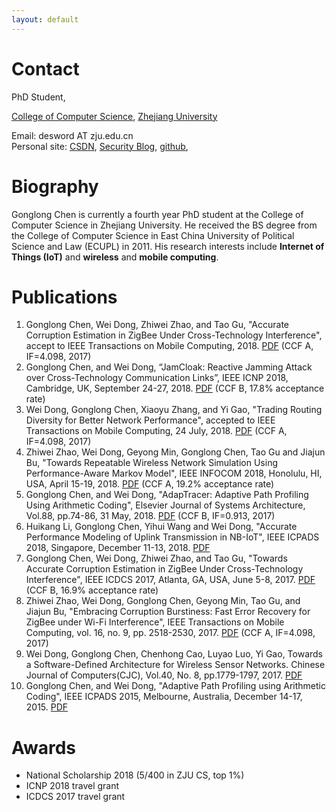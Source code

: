 ```yaml
---
layout: default
---
```


# Contact
       

PhD Student,

[College of Computer Science](http://www.cs.zju.edu.cn/), [Zhejiang University](http://www.zju.edu.cn/)

Email:	desword AT zju.edu.cn  
Personal site:	[CSDN](https://blog.csdn.net/ls1160), [Security Blog](https://www.anquanke.com/member/122056), [github](https://github.com/desword),


# Biography

Gonglong Chen is currently a fourth year PhD student at the College of Computer Science in Zhejiang University. He received the BS degree from the College of Computer Science in East China University of Political Science and Law (ECUPL) in 2011. His research interests include **Internet of Things (IoT)** and **wireless** and **mobile computing**.

# Publications

1.  Gonglong Chen, Wei Dong, Zhiwei Zhao, and Tao Gu, "Accurate Corruption Estimation in ZigBee Under Cross-Technology Interference", accept to IEEE Transactions on Mobile Computing, 2018. [PDF](./#) (CCF A, IF=4.098, 2017)
1.  Gonglong Chen, and Wei Dong, “JamCloak: Reactive Jamming Attack over Cross-Technology Communication Links”, IEEE ICNP 2018, Cambridge, UK, September 24-27, 2018. [PDF](https://desword.github.io/paper/icnp18_jamcloak.pdf) (CCF B, 17.8% acceptance rate)
1.  Wei Dong, Gonglong Chen, Xiaoyu Zhang, and Yi Gao, "Trading Routing Diversity for Better Network Performance", accepted to IEEE Transactions on Mobile Computing, 24 July, 2018. [PDF](./#) (CCF A, IF=4.098, 2017)
1.  Zhiwei Zhao, Wei Dong, Geyong Min, Gonglong Chen, Tao Gu and Jiajun Bu, "Towards Repeatable Wireless Network Simulation Using Performance-Aware Markov Model", IEEE INFOCOM 2018, Honolulu, HI, USA, April 15-19, 2018. [PDF](https://desword.github.io/paper/Infocom18-zhao.pdf) (CCF A, 19.2% acceptance rate)
1.  Gonglong Chen, and Wei Dong, "AdapTracer: Adaptive Path Profiling Using Arithmetic Coding", Elsevier Journal of Systems Architecture, Vol.88, pp.74-86, 31 May, 2018. [PDF](https://desword.github.io/paper/jsa18_adaptracer.pdf) (CCF B, IF=0.913, 2017)
1.  Huikang Li, Gonglong Chen, Yihui Wang and Wei Dong, "Accurate Performance Modeling of Uplink Transmission in NB-IoT", IEEE ICPADS 2018, Singapore, December 11-13, 2018. [PDF](./#)
1.  Gonglong Chen, Wei Dong, Zhiwei Zhao, and Tao Gu, "Towards Accurate Corruption Estimation in ZigBee Under Cross-Technology Interference", IEEE ICDCS 2017, Atlanta, GA, USA, June 5-8, 2017. [PDF](https://desword.github.io/paper/icdcs17_AccuEst.pdf) (CCF B, 16.9% acceptance rate)
1.  Zhiwei Zhao, Wei Dong, Gonglong Chen, Geyong Min, Tao Gu, and Jiajun Bu, "Embracing Corruption Burstiness: Fast Error Recovery for ZigBee under Wi-Fi Interference", IEEE Transactions on Mobile Computing, vol. 16, no. 9, pp. 2518-2530, 2017. [PDF](https://desword.github.io/paper/tmc-2016-embracing.pdf) (CCF A, IF=4.098, 2017)
1.  Wei Dong, Gonglong Chen, Chenhong Cao, Luyao Luo, Yi Gao, Towards a Software-Defined Architecture for Wireless Sensor Networks. Chinese Journal of Computers(CJC), Vol.40, No. 8, pp.1779-1797, 2017. [PDF](https://desword.github.io/paper/dw-20178782323.pdf)
1.  Gonglong Chen, and Wei Dong, "Adaptive Path Profiling using Arithmetic Coding", IEEE ICPADS 2015, Melbourne, Australia, December 14-17, 2015. [PDF](https://desword.github.io/paper/icpads15_adaptracer.pdf)

# Awards

*   National Scholarship 2018 (5/400 in ZJU CS, top 1%)
*   ICNP 2018 travel grant
*   ICDCS 2017 travel grant

